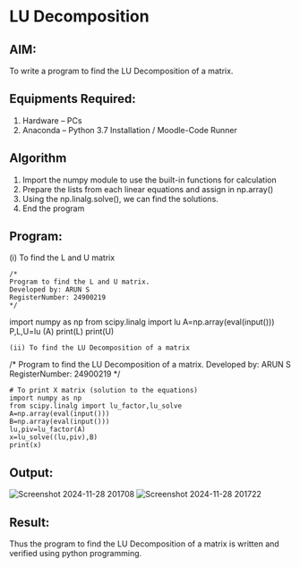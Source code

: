 # LU Decomposition 

## AIM:
To write a program to find the LU Decomposition of a matrix.

## Equipments Required:
1. Hardware – PCs
2. Anaconda – Python 3.7 Installation / Moodle-Code Runner

## Algorithm
1. Import the numpy module to use the built-in functions for calculation
2. Prepare the lists from each linear equations and assign in np.array()
3. Using the np.linalg.solve(), we can find the solutions.
4. End the program

## Program:
(i) To find the L and U matrix
```
/*
Program to find the L and U matrix.
Developed by: ARUN S
RegisterNumber: 24900219
*/
```
import numpy as np
from scipy.linalg import lu
A=np.array(eval(input()))
P,L,U=lu (A)
print(L)
print(U)
```
(ii) To find the LU Decomposition of a matrix
```
/*
Program to find the LU Decomposition of a matrix.
Developed by: ARUN S
RegisterNumber: 24900219
*/
```
# To print X matrix (solution to the equations)
import numpy as np
from scipy.linalg import lu_factor,lu_solve
A=np.array(eval(input()))
B=np.array(eval(input()))
lu,piv=lu_factor(A)
x=lu_solve((lu,piv),B)
print(x)
```

## Output:
![Screenshot 2024-11-28 201708](https://github.com/user-attachments/assets/6bc6f7f7-299e-45ea-97fc-5d87e3e7af51)
![Screenshot 2024-11-28 201722](https://github.com/user-attachments/assets/c44e3357-7d8b-4af0-b618-64e2ded11fb9)



## Result:
Thus the program to find the LU Decomposition of a matrix is written and verified using python programming.

